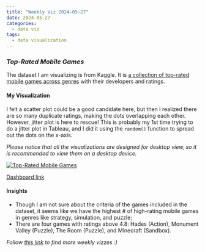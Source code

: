 ```yaml
---
title: "Weekly Viz 2024-05-27"
date: 2024-05-27
categories:
  - data viz
tags:
  - data visualization
---
```


### *Top-Rated Mobile Games*

The dataset I am visualizing is from Kaggle. It is [a collection of top-rated mobile games across genres](https://www.kaggle.com/datasets/dem0nking/mobile-games-android-and-ios-rating-dataset) with their developers and ratings.  

#### My Visualization

I felt a scatter plot could be a good candidate here, but then I realized there are so many duplicate ratings, making the dots overlapping each other. However, jitter plot is here to rescue! This is probably my 1st time trying to do a jitter plot in Tableau, and I did it using the `random()` function to spread out the dots on the x-axis.   

*Please notice that all the visualizations are designed for desktop view, so it is recommended to view them on a desktop device.*  

<div class='tableauPlaceholder' id='viz1716866660648' style='position: relative'>
  <noscript><a href='#'>
    <img alt='Top-Rated Mobile Games ' src='https:&#47;&#47;public.tableau.com&#47;static&#47;images&#47;20&#47;20240527Top-RatedMobileGames&#47;Top-RatedMobileGames&#47;1_rss.png' style='border: none' />
  </a></noscript>
  <object class='tableauViz'  style='display:none;'>
    <param name='host_url' value='https%3A%2F%2Fpublic.tableau.com%2F' />
    <param name='embed_code_version' value='3' />
    <param name='site_root' value='' />
    <param name='name' value='20240527Top-RatedMobileGames&#47;Top-RatedMobileGames' />
    <param name='tabs' value='no' />
    <param name='toolbar' value='yes' />
    <param name='static_image' value='https:&#47;&#47;public.tableau.com&#47;static&#47;images&#47;20&#47;20240527Top-RatedMobileGames&#47;Top-RatedMobileGames&#47;1.png' />
    <param name='animate_transition' value='yes' />
    <param name='display_static_image' value='yes' />
    <param name='display_spinner' value='yes' />
    <param name='display_overlay' value='yes' />
    <param name='display_count' value='yes' />
    <param name='language' value='en-US' />
    <param name='filter' value='publish=yes' />
  </object></div>       
  <script type='text/javascript'>             
    var divElement = document.getElementById('viz1716866660648');     
    var vizElement = divElement.getElementsByTagName('object')[0];     
    if ( divElement.offsetWidth > 800 ) { vizElement.style.width='800px';vizElement.style.height='627px';} else if ( divElement.offsetWidth > 500 ) { vizElement.style.width='800px';vizElement.style.height='627px';} else { vizElement.style.width='100%';vizElement.style.height='727px';}           
    var scriptElement = document.createElement('script'); 
    scriptElement.src = 'https://public.tableau.com/javascripts/api/viz_v1.js';     
    vizElement.parentNode.insertBefore(scriptElement, vizElement);          
  </script>

[Dashboard link](https://public.tableau.com/views/20240527Top-RatedMobileGames/Top-RatedMobileGames?:language=en-US&publish=yes&:sid=&:display_count=n&:origin=viz_share_link)
  
#### Insights
* Though I am not sure about the criteria of the games included in the dataset, it seems like we have the highest # of high-rating mobile games in genres like strategy, simulation, and puzzle;
* There are four games with ratings above 4.8: Hades (Action), Monument Valley (Puzzle), The Room (Puzzle), and Minecraft (Sandbox).  
  
*Follow [this link](https://yudong-94.github.io/personal-website/project/WeeklyViz2024/) to find more weekly vizzes :)*
